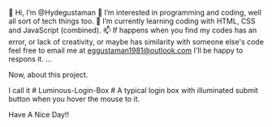 👋 Hi, I’m @Hydegustaman
👀 I’m interested in programming and coding, well all sort of tech things too.
🌱 I’m currently learning coding with HTML, CSS and JavaScript (combined).
📫 If happens when you find my codes has an error, or lack of creativity, or maybe has similarity with someone else's code feel free to email me at eggustaman1981@outlook.com I'll be happy to respons it.
 ...

Now, about this project. 

I call it # Luminous-Login-Box #
A typical login box with illuminated submit button when you hover the mouse to it.

Have A Nice Day!!
